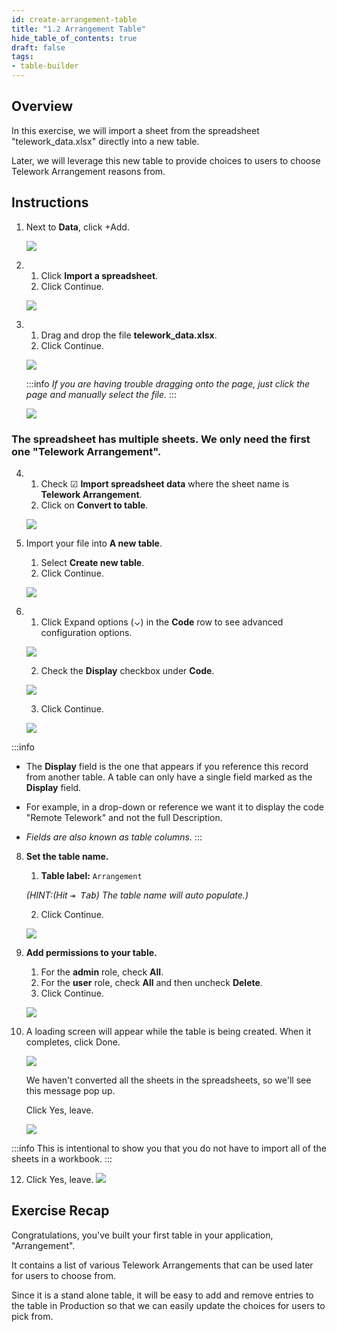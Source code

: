 ```yaml
---
id: create-arrangement-table
title: "1.2 Arrangement Table"
hide_table_of_contents: true
draft: false
tags:
- table-builder
---
```


## Overview

In this exercise, we will import a sheet from the spreadsheet "telework_data.xlsx" directly into a new table. 

Later, we will leverage this new table to provide choices to users to choose Telework Arrangement reasons from. 

## Instructions

1. Next to **Data**, click <span className="tan-button">+Add</span>.

    ![](../images/2023-10-18-14-10-10.png)


2. 
   1. Click **Import a spreadsheet**.
   2. Click <span className="aes_button">Continue</span>.

    ![](images/AddData_ImportASpreadsheet.png)


3. 
   1. Drag and drop the file <strong>telework_data.xlsx</strong>.
   2. Click <span className="aes_button">Continue</span>.

    ![](../images/2023-10-18-14-23-13.png)

    :::info
    _If you are having trouble dragging onto the page, just click the page and manually select the file._
    :::

    ![](../images/2023-10-18-14-30-45.png)


### The spreadsheet has multiple sheets. **We only need the first one** "Telework Arrangement".

4. 
   1. Check ☑ <strong>Import spreadsheet data</strong> where the sheet name is **Telework Arrangement**.
   2. Click on <strong>Convert to table</strong>.

    ![](../images/2023-10-18-14-31-56.png)


5. Import your file into **A new table**.  
   1. Select <strong>Create new table</strong>.
   2. Click <span className="aes_button">Continue</span>.

    ![](../images/2023-10-04-12-05-56.png)


6. 
   1. Click Expand options (⌄) in the **Code** row to see advanced configuration options.

   ![](../images/2023-10-18-14-35-28.png)

   2. Check the <strong>Display</strong> checkbox under **Code**.

   ![](../images/2023-10-18-14-36-47.png)

   3. Click <span className="aes_button">Continue</span>.

   ![](../images/2023-10-18-14-39-06.png)



:::info
* The **Display** field is the one that appears if you reference this record from another table. A table can only have a single field marked as the **Display** field. 

* For example, in a drop-down or reference we want it to display the code "Remote Telework" and not the full Description.

* _Fields are also known as table columns._
:::


8. **Set the table name.**
   1. **Table label:** `Arrangement` 

   _(HINT:(Hit <kbd>⇥ Tab</kbd>) The table name will auto populate.)_

   2. Click <span className="aes_button">Continue</span>.

    ![](../images/2023-10-18-14-42-13.png)


9. **Add permissions to your table.**
   1. For the <strong>admin</strong> role, check <strong>All</strong>.
   2. For the <strong>user</strong> role, check <strong>All</strong> and then uncheck <strong>Delete</strong>.
   3. Click <span className="aes_button">Continue</span>.

    ![](../images/2023-10-18-14-58-34.png)


10. A loading screen will appear while the table is being created. When it completes, click <span className="aes_button">Done</span>.

    ![](images/AddData-Arrangement-Done.png)

    We haven't converted all the sheets in the spreadsheets, so we'll see this message pop up.

    Click <span className="aes_button">Yes, leave</span>.

    ![](../images/2023-10-18-15-06-40.png)


:::info
This is intentional to show you that you do not have to import all of the sheets in a workbook. 
:::


12. Click <span className="aes_button">Yes, leave</span>.
![](../images/2023-10-04-12-13-59.png)



## Exercise Recap

Congratulations, you've built your first table in your application, "Arrangement". 

It contains a list of various Telework Arrangements that can be used later for users to choose from. 

Since it is a stand alone table, it will be easy to add and remove entries to the table in Production so that we can easily update the choices for users to pick from.